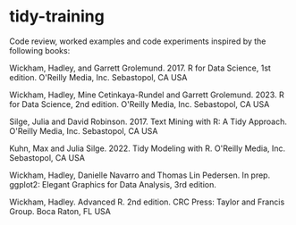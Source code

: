 # tidy-training

Code review, worked examples and code experiments inspired by the following books:

Wickham, Hadley, and Garrett Grolemund. 2017. R for Data Science, 1st edition. 
O'Reilly Media, Inc. Sebastopol, CA USA

Wickham, Hadley, Mine Cetinkaya-Rundel and Garrett Grolemund. 2023. R for 
Data Science, 2nd edition. O'Reilly Media, Inc. Sebastopol, CA USA

Silge, Julia and David Robinson. 2017. Text Mining with R: A Tidy Approach.
O'Reilly Media, Inc. Sebastopol, CA USA 

Kuhn, Max and Julia Silge. 2022. Tidy Modeling with R. O'Reilly Media, Inc. 
Sebastopol, CA USA

Wickham, Hadley, Danielle Navarro and Thomas Lin Pedersen. In prep. ggplot2: 
Elegant Graphics for Data Analysis, 3rd edition. 

Wickham, Hadley. Advanced R. 2nd edition. CRC Press: Taylor and Francis Group. 
Boca Raton, FL USA
